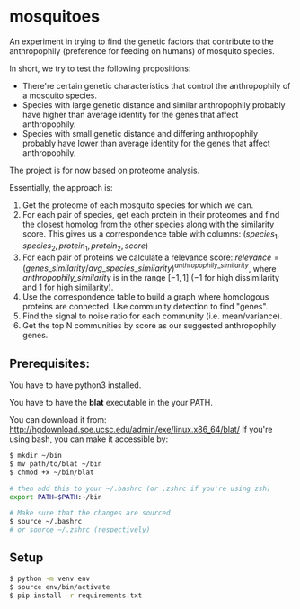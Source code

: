 # mosquitoes
An experiment in trying to find the genetic factors that contribute to the anthropophily (preference for feeding on humans) of mosquito species.


In short, we try to test the following propositions:

- There're certain genetic characteristics that control the anthropophily of a mosquito species.
- Species with large genetic distance and similar anthropophily probably have higher than average identity for the genes that affect anthropophily.
- Species with small genetic distance and differing anthropophily probably have lower than average identity for the genes that affect anthropophily.

The project is for now based on proteome analysis.

Essentially, the approach is:
1. Get the proteome of each mosquito species for which we can.
2. For each pair of species, get each protein in their proteomes and find the closest homolog from the other species along with the similarity score. This gives us a correspondence table with columns: $(species_1, species_2, protein_1, protein_2, score)$
3. For each pair of proteins we calculate a relevance score: $relevance = (genes\_similarity/avg\_species\_similarity)^{anthropophily\_similarity}$, where _anthropophily_similarity_ is in the range $[-1,1]$ ($-1$ for high dissimilarity and $1$ for high similarity).
4. Use the correspondence table to build a graph where homologous proteins are connected. Use community detection to find "genes".
5. Find the signal to noise ratio for each community (i.e. mean/variance).
6. Get the top N communities by score as our suggested anthropophily genes.

## Prerequisites:
You have to have python3 installed.

You have to have the **blat** executable in the your PATH.

You can download it from: http://hgdownload.soe.ucsc.edu/admin/exe/linux.x86_64/blat/
If you're using bash, you can make it accessible by: 
```bash
$ mkdir ~/bin
$ mv path/to/blat ~/bin
$ chmod +x ~/bin/blat

# then add this to your ~/.bashrc (or .zshrc if you're using zsh)
export PATH=$PATH:~/bin

# Make sure that the changes are sourced
$ source ~/.bashrc
# or source ~/.zshrc (respectively)
```

## Setup

```bash
$ python -m venv env
$ source env/bin/activate
$ pip install -r requirements.txt
```